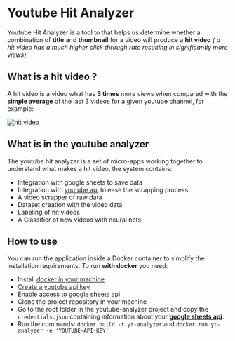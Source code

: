 # Youtube Hit Analyzer

Youtube Hit Analyzer is a tool to that helps us determine whether a combination of 
**title** and **thumbnail** for a video will produce a **hit video** _( a hit video has a much higher click through rate resulting in significantly more views)_.

## What is a hit video ? 
A hit video is a video what has **3 times** more views when compared with the **simple average** of the last 3 videos for a given youtube channel, for example:

![hit video](https://i.ibb.co/c1XS5SV/hit-video.png "Logo Title Text 1")

## What is in the youtube analyzer
The youtube hit analyzer is a set of micro-apps working together to understand what makes a hit video, the system contains:

+ Integration with google sheets to save data
+ Integration with [youtube api](https://developers.google.com/youtube/v3) to ease the scrapping process
+ A video scrapper of raw data
+ Dataset creation with the video data
+ Labeling of hit videos
+ A Classifier of new videos with neural nets


## How to use
You can run the application inside a Docker container to simplify the installation requirements. To run **with docker** you need:

+ Install [docker in your machine](https://docs.docker.com/get-docker/) 
+ [Create a youtube api key](https://developers.google.com/youtube/v3/getting-started)
+ [Enable access to google sheets api](https://developers.google.com/sheets/api/quickstart/python)
+ Clone the project repository in your machine
+ Go to the root folder in the youtube-analyzer project and copy the `credentials.json` containing information about your [**google sheets api**](https://developers.google.com/sheets/api/guides/authorizing).
+ Run the commands: `docker build -t yt-analyzer` and `docker run yt-analyzer -e 'YOUTUBE-API-KEY'`